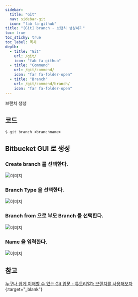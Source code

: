 ```yaml
---
sidebar:
  title: "Git"
  nav: sidebar-git
  icon: "fab fa-github"
title: "[Git] branch - 브랜치 생성하기"
toc: true
toc_sticky: true
toc_label: 목차
depth: 
  - title: "Git"
    url: /git/
    icon: "fab fa-github"
  - title: "Commend"
    url: /git/commend/
    icon: "far fa-folder-open"
  - title: "Branch"
    url: /git/commend/branch/
    icon: "far fa-folder-open"
---
```


브랜치 생성

## 코드
```
$ git branch <branchname>
```

## Bitbucket GUI 로 생성
### Create branch 를 선택한다.
![이미지](https://drive.google.com/uc?export=view&id=1qNsF8BOe7cpMyimkBHz-E_L3b4VaeFFA)  


### Branch Type 을 선택한다.
![이미지](https://drive.google.com/uc?export=view&id=1nfu0fWZi7ALKwIqCaNr6hUwjki0eBVFM)  


### Branch from 으로 부모 Branch 를 선택한다.
![이미지](https://drive.google.com/uc?export=view&id=1mRcN7qwBGp7QMTjqK-looJtSkMGko1Ck)  


### Name 을 입력한다.
![이미지](https://drive.google.com/uc?export=view&id=1Me5FKEXB8CF0Hw8Sy0D1ia2xfDib0R49)  


## 참고 
[<i class="fas fa-link"></i> 누구나 쉽게 이해할 수 있는 Git 입문 - 튜토리얼1: 브랜치를 사용해보자](https://backlog.com/git-tutorial/kr/stepup/stepup2_2.html){:target="_blank"}
